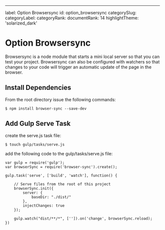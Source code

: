 ---
label: Option Browsersync
id: option_browsersync
categorySlug:
categoryLabel: 
categoryRank: 
documentRank: 14
highlightTheme: 'solarized_dark'


Option Browsersync
==================

Browsersync is a node module that starts a mini local server so that you
can test your project. Browsersync can also be configured with watchers
so that changes to your code will trigger an automatic update of the page
in the browser. 

## Install Dependencies

From the root directory issue the following commands:

    $ npm install browser-sync --save-dev

## Add Gulp Serve Task

create the serve.js task file:

    $ touch gulp/tasks/serve.js
    
add the following code to the gulp/tasks/serve.js file:

    var gulp = require('gulp');
    var browserSync = require('browser-sync').create();
    
    gulp.task('serve', ['build', 'watch'], function() {
    
        // Serve files from the root of this project
        browserSync.init({
            server: {
                baseDir: "./dist/"
            },
            injectChanges: true
        });
    
        gulp.watch("dist/**/*", ['']).on('change', browserSync.reload);
    })